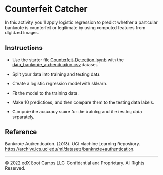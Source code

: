 # Counterfeit Catcher

In this activity, you'll apply logistic regression to predict whether a particular banknote is counterfeit or legitimate by using computed features from digitized images.

## Instructions

* Use the starter file [Counterfeit-Detection.ipynb](Unsolved/Counterfeit-Detection.ipynb) with the [data_banknote_authentication.csv](Resources/data_banknote_authentication.csv) dataset.

* Split your data into training and testing data.

* Create a logistic regression model with sklearn.

* Fit the model to the training data.

* Make 10 predictions, and then compare them to the testing data labels.

* Compute the accuracy score for the training and the testing data separately.

## Reference

Banknote Authentication. (2013). UCI Machine Learning Repository. <https://archive.ics.uci.edu/ml/datasets/banknote+authentication>.

---

© 2022 edX Boot Camps LLC. Confidential and Proprietary. All Rights Reserved.
